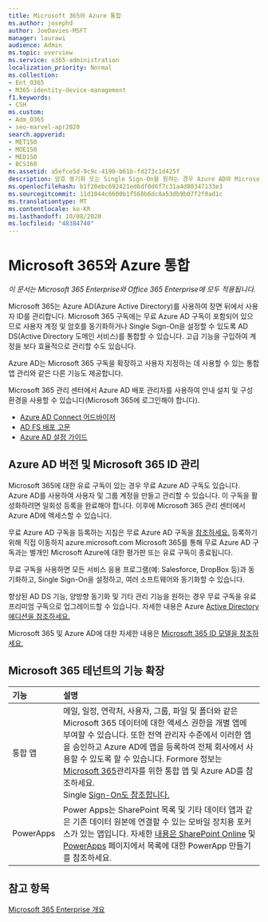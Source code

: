 ```yaml
---
title: Microsoft 365와 Azure 통합
ms.author: josephd
author: JoeDavies-MSFT
manager: laurawi
audience: Admin
ms.topic: overview
ms.service: o365-administration
localization_priority: Normal
ms.collection:
- Ent_O365
- M365-identity-device-management
f1.keywords:
- CSH
ms.custom:
- Adm_O365
- seo-marvel-apr2020
search.appverid:
- MET150
- MOE150
- MED150
- BCS160
ms.assetid: a5efce5d-9c9c-4190-b61b-fd273c1d425f
description: 암호 동기화 또는 Single Sign-On을 원하는 경우 Azure AD와 Microsoft 365를 통합합니다.
ms.openlocfilehash: b1f20ebc692421ed6df0d6f7c31a4d80347133e3
ms.sourcegitcommit: 11d1044c6600b1f568b6dc8a53db9b07f2f0ad1c
ms.translationtype: MT
ms.contentlocale: ko-KR
ms.lasthandoff: 10/08/2020
ms.locfileid: "48384740"
---
```

# <a name="azure-integration-with-microsoft-365"></a>Microsoft 365와 Azure 통합

*이 문서는 Microsoft 365 Enterprise와 Office 365 Enterprise에 모두 적용됩니다.*

Microsoft 365는 Azure AD(Azure Active Directory)를 사용하여 장면 뒤에서 사용자 ID를 관리합니다. Microsoft 365 구독에는 무료 Azure AD 구독이 포함되어 있으므로 사용자 계정 및 암호를 동기화하거나 Single Sign-On을 설정할 수 있도록 AD DS(Active Directory 도메인 서비스)를 통합할 수 있습니다. 고급 기능을 구입하여 계정을 보다 효율적으로 관리할 수도 있습니다.
  
Azure AD는 Microsoft 365 구독을 확장하고 사용자 지정하는 데 사용할 수 있는 통합 앱 관리와 같은 다른 기능도 제공합니다.
  
Microsoft 365 관리 센터에서 Azure AD 배포 관리자를 사용하여 안내 설치 및 구성 환경을 사용할 수 있습니다(Microsoft 365에 로그인해야 합니다).

 - [Azure AD Connect 어드바이저](https://aka.ms/aadconnectpwsync)
 - [AD FS 배포 고문](https://aka.ms/adfsguidance)
 - [Azure AD 설정 가이드](https://aka.ms/aadpguidance)
  
## <a name="azure-ad-editions-and-microsoft-365-identity-management"></a>Azure AD 버전 및 Microsoft 365 ID 관리

Microsoft 365에 대한 유료 구독이 있는 경우 무료 Azure AD 구독도 있습니다. Azure AD를 사용하여 사용자 및 그룹 계정을 만들고 관리할 수 있습니다. 이 구독을 활성화하려면 일회성 등록을 완료해야 합니다. 이후에 Microsoft 365 관리 센터에서 Azure AD에 액세스할 수 있습니다. 

무료 Azure AD 구독을 등록하는 지침은 무료 Azure AD 구독을 [참조하세요.](../compliance/use-your-free-azure-ad-subscription-in-office-365.md) 등록하기 위해 직접 이동하지 azure.microsoft.com Microsoft 365를 통해 무료 Azure AD 구독과는 별개인 Microsoft Azure에 대한 평가판 또는 유료 구독이 종료됩니다. 
  
무료 구독을 사용하면 모든 서비스 응용 프로그램(예: Salesforce, DropBox 등)과 동기화하고, Single Sign-On을 설정하고, 여러 소프트웨어와 동기화할 수 있습니다.
  
향상된 AD DS 기능, 양방향 동기화 및 기타 관리 기능을 원하는 경우 무료 구독을 유료 프리미엄 구독으로 업그레이드할 수 있습니다. 자세한 내용은 Azure [Active Directory 에디션을 참조하세요.](https://azure.microsoft.com/pricing/details/active-directory/)
  
Microsoft 365 및 Azure AD에 대한 자세한 내용은 [Microsoft 365 ID 모델을 참조하세요.](about-microsoft-365-identity.md)
  
## <a name="extend-the-capabilities-of-your-microsoft-365-tenant"></a>Microsoft 365 테넌트의 기능 확장

|**기능**|**설명**|
|:-----|:-----|
|통합 앱  <br/> |메일, 일정, 연락처, 사용자, 그룹, 파일 및 폴더와 같은 Microsoft 365 데이터에 대한 액세스 권한을 개별 앱에 부여할 수 있습니다. 또한 전역 관리자 수준에서 이러한 앱을 승인하고 Azure AD에 앱을 등록하여 전체 회사에서 사용할 수 있도록 할 수 있습니다. Formore 정보는 [Microsoft 365](integrated-apps-and-azure-ads.md)관리자를 위한 통합 앱 및 Azure AD를 참조하세요.  <br/> Single [Sign-On도 참조합니다.](https://go.microsoft.com/fwlink/p/?LinkId=698604)  <br/> |
|PowerApps  <br/> | Power Apps는 SharePoint 목록 및 기타 데이터 앱과 같은 기존 데이터 원본에 연결할 수 있는 모바일 장치용 포커스가 있는 앱입니다. 자세한 [내용은 SharePoint Online](https://support.office.com/article/9338b2d2-67ac-4b81-8e67-97da27e5e9ab) 및 [PowerApps](https://powerapps.microsoft.com/) 페이지에서 목록에 대한 PowerApp 만들기를 참조하세요.  <br/> |
   
## <a name="see-also"></a>참고 항목

[Microsoft 365 Enterprise 개요](microsoft-365-overview.md)

